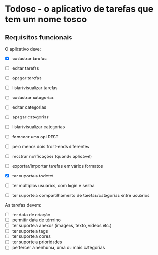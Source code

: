 # Todoso - o aplicativo de tarefas que tem um nome tosco

## Requisitos funcionais

O aplicativo deve:

- [X] cadastrar tarefas
- [ ] editar tarefas
- [ ] apagar tarefas
- [ ] listar/visualizar tarefas

- [ ] cadastrar categorias
- [ ] editar categorias
- [ ] apagar categorias
- [ ] listar/visualizar categorias

- [ ] fornecer uma api REST
- [ ] pelo menos dois front-ends diferentes

- [ ] mostrar notificações (quando aplicável)
- [ ] exportar/importar tarefas em vários formatos
- [X] ter suporte a todotxt
- [ ] ter múltiplos usuários, com login e senha
- [ ] ter suporte a compartilhamento de tarefas/categorias entre usuários

As tarefas devem:

- [ ] ter data de criação
- [ ] permitir data de término
- [ ] ter suporte a anexos (imagens, texto, vídeos etc.)
- [ ] ter suporte a tags
- [ ] ter suporte a cores
- [ ] ter suporte a prioridades
- [ ] pertercer a nenhuma, uma ou mais categorias